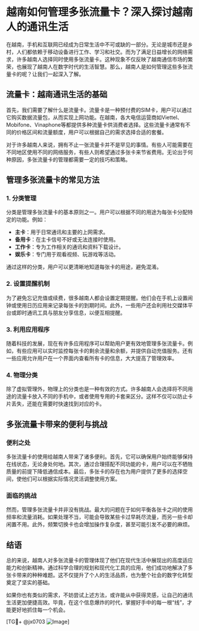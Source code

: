 # 越南如何管理多张流量卡？深入探讨越南人的通讯生活

在越南，手机和互联网已经成为日常生活中不可或缺的一部分。无论是城市还是乡村，人们都依赖于移动设备进行工作、学习和社交。而为了满足日益增长的网络需求，许多越南人选择同时使用多张流量卡。这种现象不仅反映了越南通信市场的繁荣，也展现了越南人在数字时代的生活智慧。那么，越南人是如何管理这些多张流量卡的呢？让我们一起深入了解。

## 流量卡：越南通讯生活的基础

首先，我们需要了解什么是流量卡。流量卡是一种预付费的SIM卡，用户可以通过它购买数据流量包，从而实现上网功能。在越南，各大电信运营商如Viettel、Mobifone、Vinaphone等都提供多种流量卡供消费者选择。这些流量卡通常有不同的价格区间和流量额度，用户可以根据自己的需求选择合适的套餐。

对于许多越南人来说，拥有不止一张流量卡并不是罕见的事情。有些人可能需要在不同地区使用不同的网络服务，有些人则希望通过多张卡来节省费用。无论出于何种原因，多张流量卡的管理都需要一定的技巧和策略。

## 管理多张流量卡的常见方法

### 1. **分类管理**

分类是管理多张流量卡的基本原则之一。用户可以根据不同的用途为每张卡分配特定的功能。例如：

- **主卡**：用于日常通讯和主要的上网需求。
- **备用卡**：在主卡信号不好或无法连接时使用。
- **工作卡**：专为工作相关的通讯和资料下载设计。
- **娱乐卡**：专门用于观看视频、玩游戏等活动。

通过这样的分类，用户可以更清晰地知道每张卡的用途，避免混淆。

### 2. **设置提醒机制**

为了避免忘记充值或续费，很多越南人都会设置定期提醒。他们会在手机上设置闹钟或使用日历应用来记录每张卡的到期时间。此外，一些用户还会利用社交媒体平台或即时通讯工具与朋友分享信息，以便互相提醒。

### 3. **利用应用程序**

随着科技的发展，现在有许多应用程序可以帮助用户更有效地管理多张流量卡。例如，有些应用可以实时监控每张卡的剩余流量和余额，并提供自动充值服务。还有一些应用允许用户在一个界面内查看所有卡的信息，大大提高了管理效率。

### 4. **物理分类**

除了虚拟管理外，物理上的分类也是一种有效的方式。许多越南人会选择将不同用途的流量卡放入不同的手机中，或者使用专用的卡套来区分。这样不仅可以防止卡片丢失，还能在需要时快速找到对应的卡。

## 多张流量卡带来的便利与挑战

### 便利之处

多张流量卡的使用给越南人带来了诸多便利。首先，它可以确保用户始终能够保持在线状态，无论身处何地。其次，通过合理搭配不同功能的卡，用户可以在不牺牲质量的前提下降低通信成本。最后，多张卡的存在也为用户提供了更多的选择空间，使他们可以根据实际情况灵活调整使用方案。

### 面临的挑战

然而，管理多张流量卡并非没有挑战。最大的问题在于如何平衡各张卡之间的使用频率和流量消耗。如果处理不当，可能会导致某些卡过早耗尽流量，而另一些卡却闲置不用。此外，频繁切换卡也会增加操作复杂度，甚至可能引发不必要的麻烦。

## 结语

总的来说，越南人对多张流量卡的管理体现了他们在现代生活中展现出的高度适应能力和创新精神。通过科学合理的规划和现代化工具的应用，他们成功地解决了多张卡带来的种种难题。这不仅提升了个人的生活品质，也为整个社会的数字化转型奠定了坚实的基础。

如果你也有类似的需求，不妨尝试上述方法，或许能从中获得灵感，让自己的通讯生活更加便捷高效。毕竟，在这个信息爆炸的时代，掌握好手中的每一根“线”，才能更好地抓住每一个机会。

[TG💪+ @jx0703 ![Image](https://github.com/user-attachments/assets/dbca1d08-cadb-493c-b0ec-ad6f7a83f270)]